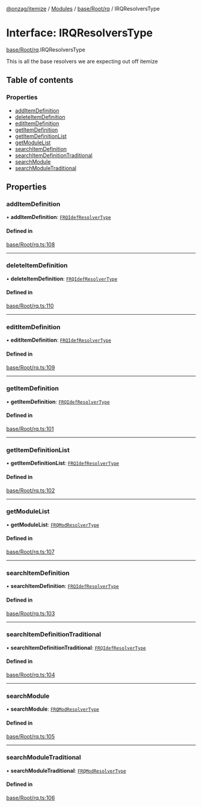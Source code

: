 [@onzag/itemize](../README.md) / [Modules](../modules.md) / [base/Root/rq](../modules/base_Root_rq.md) / IRQResolversType

# Interface: IRQResolversType

[base/Root/rq](../modules/base_Root_rq.md).IRQResolversType

This is all the base resolvers we are expecting out off itemize

## Table of contents

### Properties

- [addItemDefinition](base_Root_rq.IRQResolversType.md#additemdefinition)
- [deleteItemDefinition](base_Root_rq.IRQResolversType.md#deleteitemdefinition)
- [editItemDefinition](base_Root_rq.IRQResolversType.md#edititemdefinition)
- [getItemDefinition](base_Root_rq.IRQResolversType.md#getitemdefinition)
- [getItemDefinitionList](base_Root_rq.IRQResolversType.md#getitemdefinitionlist)
- [getModuleList](base_Root_rq.IRQResolversType.md#getmodulelist)
- [searchItemDefinition](base_Root_rq.IRQResolversType.md#searchitemdefinition)
- [searchItemDefinitionTraditional](base_Root_rq.IRQResolversType.md#searchitemdefinitiontraditional)
- [searchModule](base_Root_rq.IRQResolversType.md#searchmodule)
- [searchModuleTraditional](base_Root_rq.IRQResolversType.md#searchmoduletraditional)

## Properties

### addItemDefinition

• **addItemDefinition**: [`FRQIdefResolverType`](../modules/base_Root_rq.md#frqidefresolvertype)

#### Defined in

[base/Root/rq.ts:108](https://github.com/onzag/itemize/blob/59702dd5/base/Root/rq.ts#L108)

___

### deleteItemDefinition

• **deleteItemDefinition**: [`FRQIdefResolverType`](../modules/base_Root_rq.md#frqidefresolvertype)

#### Defined in

[base/Root/rq.ts:110](https://github.com/onzag/itemize/blob/59702dd5/base/Root/rq.ts#L110)

___

### editItemDefinition

• **editItemDefinition**: [`FRQIdefResolverType`](../modules/base_Root_rq.md#frqidefresolvertype)

#### Defined in

[base/Root/rq.ts:109](https://github.com/onzag/itemize/blob/59702dd5/base/Root/rq.ts#L109)

___

### getItemDefinition

• **getItemDefinition**: [`FRQIdefResolverType`](../modules/base_Root_rq.md#frqidefresolvertype)

#### Defined in

[base/Root/rq.ts:101](https://github.com/onzag/itemize/blob/59702dd5/base/Root/rq.ts#L101)

___

### getItemDefinitionList

• **getItemDefinitionList**: [`FRQIdefResolverType`](../modules/base_Root_rq.md#frqidefresolvertype)

#### Defined in

[base/Root/rq.ts:102](https://github.com/onzag/itemize/blob/59702dd5/base/Root/rq.ts#L102)

___

### getModuleList

• **getModuleList**: [`FRQModResolverType`](../modules/base_Root_rq.md#frqmodresolvertype)

#### Defined in

[base/Root/rq.ts:107](https://github.com/onzag/itemize/blob/59702dd5/base/Root/rq.ts#L107)

___

### searchItemDefinition

• **searchItemDefinition**: [`FRQIdefResolverType`](../modules/base_Root_rq.md#frqidefresolvertype)

#### Defined in

[base/Root/rq.ts:103](https://github.com/onzag/itemize/blob/59702dd5/base/Root/rq.ts#L103)

___

### searchItemDefinitionTraditional

• **searchItemDefinitionTraditional**: [`FRQIdefResolverType`](../modules/base_Root_rq.md#frqidefresolvertype)

#### Defined in

[base/Root/rq.ts:104](https://github.com/onzag/itemize/blob/59702dd5/base/Root/rq.ts#L104)

___

### searchModule

• **searchModule**: [`FRQModResolverType`](../modules/base_Root_rq.md#frqmodresolvertype)

#### Defined in

[base/Root/rq.ts:105](https://github.com/onzag/itemize/blob/59702dd5/base/Root/rq.ts#L105)

___

### searchModuleTraditional

• **searchModuleTraditional**: [`FRQModResolverType`](../modules/base_Root_rq.md#frqmodresolvertype)

#### Defined in

[base/Root/rq.ts:106](https://github.com/onzag/itemize/blob/59702dd5/base/Root/rq.ts#L106)
